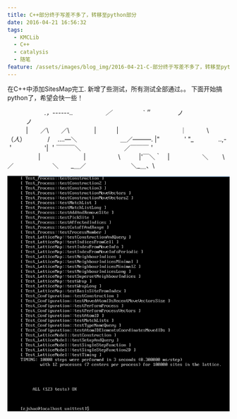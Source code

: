 ```yaml
---
title: C++部分终于写差不多了，转移至python部分
date: 2016-04-21 16:56:32
tags:
  - KMCLib
  - C++
  - catalysis
  - 随笔
feature: /assets/images/blog_img/2016-04-21-C-部分终于写差不多了，转移至python部分/test.png
---
```


在C++中添加SitesMap完工.
新增了些测试，所有测试全部通过。。
下面开始搞python了，希望会快一些！

　　　　　　_.，------..
　　　　　／　　　　　`＂_
　　　　ノ　　　　　　　　\
　　　ノ　　　　　　　　　　\
　　　|　　／\　　／\　　　　|
　　　|　　　　　　　　　　｜
　　　\　　（_人_）　　　　/
　....—＼　　　　　　　＿／———.
|"　　　　' "_　　　　..,-＇　　　　　'|
＇￣￣￣＼　　　　　　　／￣￣￣＇
　　　　　|　　　　　　　|
　　　　　\　　　|'￣＼｀　|
　　　　　＼　 　\　　　／
　　　　　　＼　　\_＿／
　　　　　　　＼_＿、\
<!-- more -->
![](/assets/images/blog_img/2016-04-21-C-部分终于写差不多了，转移至python部分/test.png)

